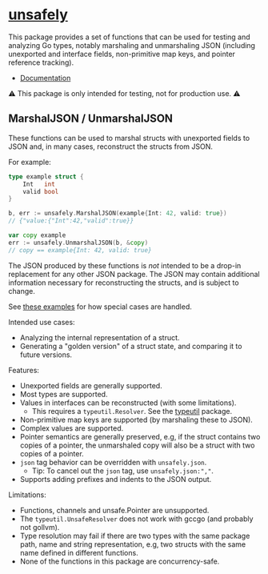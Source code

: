 # [unsafely](https://github.com/outriggerlabs/unsafely)

This package provides a set of functions that can be used for testing and
analyzing Go types, notably marshaling and unmarshaling JSON (including
unexported and interface fields, non-primitive map keys, and pointer
reference tracking).

* [Documentation](https://pkg.go.dev/github.com/outriggerlabs/unsafely)

⚠️ This package is only intended for testing, not for production use. ⚠️

## MarshalJSON / UnmarshalJSON

These functions can be used to marshal structs with unexported fields to JSON
and, in many cases, reconstruct the structs from JSON.

For example:

```go
type example struct {
	Int   int
	valid bool
}

b, err := unsafely.MarshalJSON(example{Int: 42, valid: true})
// {"value:{"Int":42,"valid":true}}

var copy example
err := unsafely.UnmarshalJSON(b, &copy)
// copy == example{Int: 42, valid: true}
```

The JSON produced by these functions is *not* intended to be a drop-in
replacement for any other JSON package. The JSON may contain additional
information necessary for reconstructing the structs, and is subject to change.

See [these examples](https://pkg.go.dev/github.com/outriggerlabs/unsafely#MarshalJSON) for how special
cases are handled.

Intended use cases:

- Analyzing the internal representation of a struct.
- Generating a "golden version" of a struct state, and comparing it to future
versions.

Features:

- Unexported fields are generally supported.
- Most types are supported.
- Values in interfaces can be reconstructed (with some limitations).
  - This requires a `typeutil.Resolver`. See the [typeutil](typeutil) package.
- Non-primitive map keys are supported (by marshaling these to JSON).
- Complex values are supported.
- Pointer semantics are generally preserved, e.g, if the struct contains
  two copies of a pointer, the unmarshaled copy will also be a struct with
  two copies of a pointer.
- `json` tag behavior can be overridden with `unsafely.json`.
  - Tip: To cancel out the `json` tag, use `unsafely.json:","`. 
- Supports adding prefixes and indents to the JSON output.

Limitations:

- Functions, channels and unsafe.Pointer are unsupported.
- The `typeutil.UnsafeResolver` does not work with gccgo (and probably not gollvm).
- Type resolution may fail if there are two types with the same package path,
name and string representation, e.g, two structs with the same name defined in
different functions.
- None of the functions in this package are concurrency-safe.
